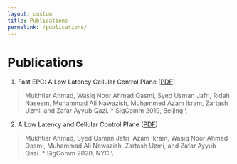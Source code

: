 ```yaml
---
layout: custom
title: Publications
permalink: /publications/
---
```


# Publications

1. Fast EPC: A Low Latency Cellular Control Plane \[[PDF](https://dl.acm.org/doi/10.1145/3342280.3342324)\]
> Mukhtiar Ahmad, Wasiq Noor Ahmad Qasmi, Syed Usman Jafri, Ridah Naseem, Muhammad Ali Nawazish, Muhammed Azam Ikram, Zartash Uzmi, and Zafar Ayyub Qazi.
    * SigComm 2019, Beijing \


2. A Low Latency and Cellular Control Plane \[[PDF](https://dl.acm.org/doi/pdf/10.1145/3387514.3406218)\]
> Mukhtiar Ahmad, Syed Usman Jafri, Azam Ikram, Wasiq Noor Ahmad Qasmi, Muhammad Ali Nawazish, Zartash Uzmi, and Zafar Ayyub Qazi.
    * SigComm 2020, NYC \
